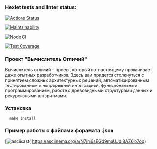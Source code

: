 ### Hexlet tests and linter status:
[![Actions Status](https://github.com/GeorgyKomkov/frontend-project-46/workflows/hexlet-check/badge.svg)](https://github.com/GeorgyKomkov/frontend-project-46/actions)

[![Maintainability](https://api.codeclimate.com/v1/badges/f2e2ca4f984049ff7e82/maintainability)](https://codeclimate.com/github/GeorgyKomkov/frontend-project-46/maintainability)

[![Node CI](https://github.com/GeorgyKomkov/frontend-project-46/actions/workflows/node.js.yml/badge.svg)](https://github.com/GeorgyKomkov/frontend-project-46/actions/workflows/node.js.yml)

[![Test Coverage](https://api.codeclimate.com/v1/badges/f2e2ca4f984049ff7e82/test_coverage)](https://codeclimate.com/github/GeorgyKomkov/frontend-project-46/test_coverage)


 ### Проект "Вычислитель Отличий"
Вычислитель отличий – проект, который по-настоящему прокачивает даже опытных разработчиков. Здесь вам придется столкнуться с принятием сложных архитектурных решений, автоматизированным тестированием и непрерывной интеграцией, функциональным программированием, работе с древовидными структурами данных и рекурсивными алгоритмами.
 ### Установка
```
  make install
```

### Пример работы с файлами форамата .json
[![asciicast](https://asciinema.org/a/N7jm6sEGd9mqUJdi8AZ6io7oq.png)( https://asciinema.org/a/N7jm6sEGd9mqUJdi8AZ6io7oq)